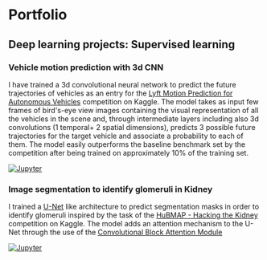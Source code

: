 
# Portfolio
## Deep learning projects: Supervised learning 
### Vehicle motion prediction with 3d CNN 
I have trained a 3d convolutional neural network to predict the future trajectories of vehicles as an entry for the [Lyft Motion Prediction for Autonomous Vehicles](https://www.kaggle.com/c/lyft-motion-prediction-autonomous-vehicles) competition on Kaggle. The model takes as input few frames of bird's-eye view images containing the visual representation of all the vehicles in the scene and, through intermediate layers including also 3d convolutions (1 temporal+ 2 spatial dimensions), predicts 3 possible future trajectories for the target vehicle and associate a probability to each of them. The model easily outperforms the baseline benchmark set by the competition after being trained on approximately 10% of the training set. 

[![Jupyter](https://img.shields.io/badge/Jupiter-View%20Notebook-orange?&logo=Jupyter)](https://nbviewer.jupyter.org/url/GabrieleSgroi.github.io/Notebooks/lyft-vehicles-motion-prediction-3d-cnn-with-keras.ipynb)

### Image segmentation to identify glomeruli in Kidney

I trained a [U-Net](https://arxiv.org/pdf/1505.04597.pdf) like architecture to predict segmentation masks in order to identify glomeruli inspired by the task of the [HuBMAP - Hacking the Kidney](https://www.kaggle.com/c/hubmap-kidney-segmentation) competition on Kaggle. The model adds an attention mechanism to the U-Net through the use of the [Convolutional Block Attention Module](https://arxiv.org/pdf/1807.06521.pdf)

[![Jupyter](https://img.shields.io/badge/Jupiter-View%20Notebook-orange?&logo=Jupyter)](https://nbviewer.jupyter.org/url/GabrieleSgroi.github.io/Notebooks/hubmap-segmentation%20%281%29.ipynb)
